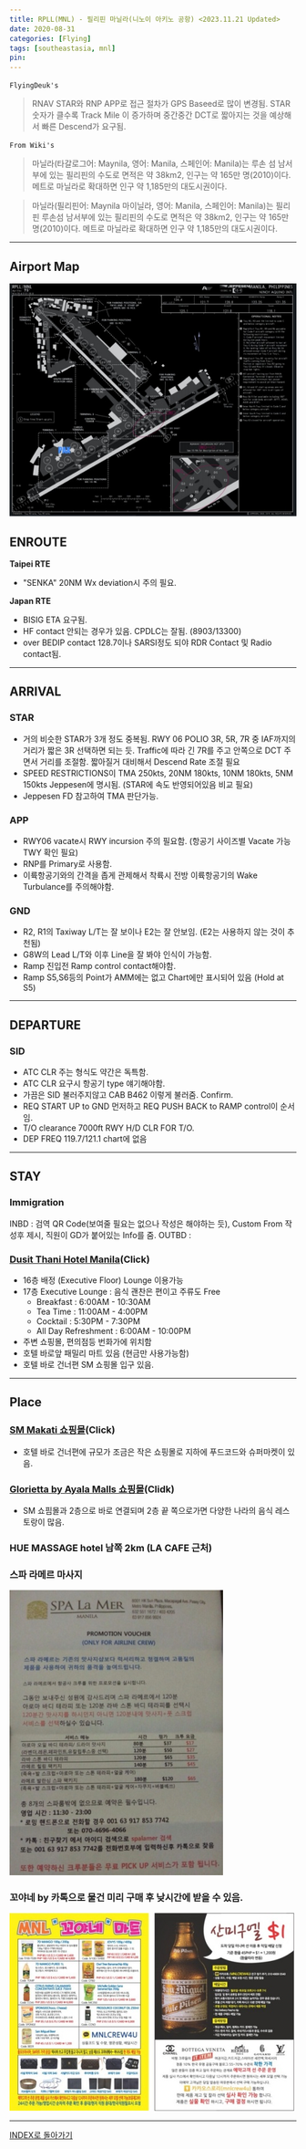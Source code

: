 ```yaml
---
title: RPLL(MNL) - 필리핀 마닐라(니노이 아키노 공항) <2023.11.21 Updated>
date: 2020-08-31
categories: [Flying]
tags: [southeastasia, mnl]
pin:
---
```



`FlyingDeuk's`
> RNAV STAR와 RNP APP로 접근 절차가 GPS Baseed로 많이 변경됨. STAR 숫자가 클수록 Track Mile 이 증가하며 중간중간 DCT로 짧아지는 것을 예상해서 빠른 Descend가 요구됨. 

`From Wiki's `
>마닐라(타갈로그어: Maynila, 영어: Manila, 스페인어: Manila)는 루손 섬 남서부에 있는 필리핀의 수도로 면적은 약 38km2, 인구는 약 165만 명(2010)이다. 메트로 마닐라로 확대하면 인구 약 1,185만의 대도시권이다.

> 마닐라(필리핀어: Maynila 마이닐라, 영어: Manila, 스페인어: Manila)는 필리핀 루손섬 남서부에 있는 필리핀의 수도로 면적은 약 38km2, 인구는 약 165만 명(2010)이다. 메트로 마닐라로 확대하면 인구 약 1,185만의 대도시권이다.

-------------

## Airport Map
![mnl](/img/flying/airport/mnl_ap.jpg)

## ENROUTE
**Taipei RTE**
- "SENKA" 20NM Wx deviation시 주의 필요.

**Japan RTE**
- BISIG ETA 요구됨.
- HF contact 안되는 경우가 있음. CPDLC는 잘됨. (8903/13300)
- over BEDIP contact 128.7이나 SARSI정도 되야 RDR Contact 및 Radio contact됨.

------

## ARRIVAL
### STAR
- 거의 비슷한 STAR가 3개 정도 중복됨. RWY 06 POLIO 3R, 5R, 7R 중 IAF까지의 거리가 짧은 3R 선택하면 되는 듯. Traffic에 따라 긴 7R를 주고 안쪽으로 DCT 주면서 거리를 조절함. 짧아질거 대비해서 Descend Rate 조절 필요 
- SPEED RESTRICTIONS이 TMA 250kts, 20NM 180kts, 10NM 180kts, 5NM 150kts Jeppesen에 명시됨. (STAR에 속도 반영되어있음 비교 필요)
- Jeppesen FD 참고하여 TMA 판단가능.

### APP
- RWY06 vacate시 RWY incursion 주의 필요함. (항공기 사이즈별 Vacate 가능 TWY 확인 필요)
- RNP를 Primary로 사용함. 
- 이륙항공기와의 간격을 좁게 관제해서 착륙시 전방 이륙항공기의 Wake Turbulance를 주의해야함. 

### GND
- R2, R1의 Taxiway L/T는 잘 보이나 E2는 잘 안보임. (E2는 사용하지 않는 것이 추천됨)
- G8W의 Lead L/T와 이후 Line을 잘 봐야 인식이 가능함. 
- Ramp 진입전 Ramp control contact해야함.
- Ramp S5,S6등의 Point가 AMM에는 없고 Chart에만 표시되어 있음 (Hold at S5)

--------

## DEPARTURE
### SID
- ATC CLR 주는 형식도 약간은 독특함.
- ATC CLR 요구시 항공기 type 얘기해야함.
- 가끔은 SID 불러주지않고 CAB B462 이렇게 불러줌. Confirm.
- REQ START UP to GND 먼저하고 REQ PUSH BACK to RAMP control이 순서임.
- T/O clearance 7000ft RWY H/D CLR FOR T/O.
- DEP FREQ 119.7/121.1 chart에 없음

--------

## STAY
### Immigration
INBD : 검역 QR Code(보여줄 필요는 없으나 작성은 해야하는 듯), Custom From 작성후 제시, 직원이 GD가 붙어있는 Info를 줌. 
OUTBD :

### [Dusit Thani Hotel Manila](https://maps.app.goo.gl/zuwPH45KY1ju2V1F7)(Click)
- 16층 배정 (Executive Floor) Lounge 이용가능
- 17층 Executive Lounge : 음식 괜찬은 편이고 주류도 Free
  - Breakfast : 6:00AM - 10:30AM
  - Tea Time : 11:00AM - 4:00PM
  - Cocktail : 5:30PM - 7:30PM
  - All Day Refreshment : 6:00AM - 10:00PM
- 주변 쇼핑몰, 편의점등 번화가에 위치함
- 호텔 바로앞 패밀리 마트 있음 (현금만 사용가능함)
- 호텔 바로 건너편 SM 쇼핑몰 입구 있음. 

----------

## Place

### [SM Makati 쇼핑몰](https://maps.app.goo.gl/6msuxksjSn8eWLtm9)(Click)
- 호텔 바로 건너편에 규모가 조금은 작은 쇼핑몰로 지하에 푸드코드와 슈퍼마켓이 있음. 

### [Glorietta by Ayala Malls 쇼핑몰](https://maps.app.goo.gl/rfAUn8WhGvMMvhkT9)(Clidk)
- SM 쇼핌몰과 2층으로 바로 연결되며 2층 끝 쪽으로가면 다양한 나라의 음식 레스토랑이 많음. 

### HUE MASSAGE hotel 남쪽 2km (LA CAFE 근처)

### 스파 라메르 마사지
  ![mnl](/img/flying/airport/mnl_info1.jpg)

### 꼬야네 by 카톡으로 물건 미리 구매 후 낮시간에 받을 수 있음.
  ![mnl](/img/flying/airport/mnl_info.jpg)


----------

[INDEX로 돌아가기](/posts/SouthEastAsia/)
